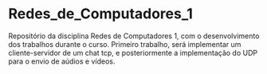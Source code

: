 # Redes_de_Computadores_1
Repositório da disciplina Redes de Computadores 1, com o desenvolvimento dos trabalhos durante o curso.  Primeiro trabalho, será implementar um cliente-servidor de um chat tcp, e posteriormente a implementação do UDP para o envio de aúdios e vídeos.
